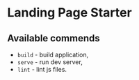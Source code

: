 # Landing Page Starter

## Available commends

- `build` - build application,
- `serve` - run dev server,
- `lint` - lint js files.
